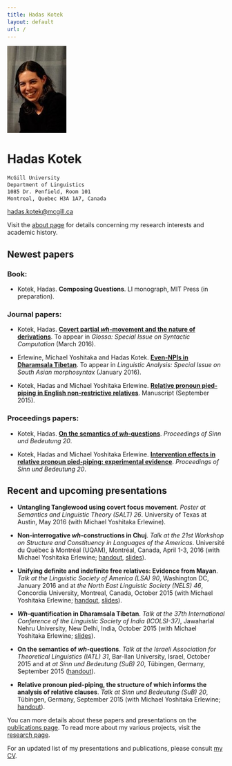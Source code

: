 ```yaml
---
title: Hadas Kotek
layout: default
url: /
---
```


<img src='headshot.jpg' class='headshot'/>

<audio preload id="audio" oncanplay="document.getElementById('playbutton').style.display = 'inline-block';">
	<source src="hadaskotek.ogg" type="audio/ogg"/>
	<source src="hadaskotek.mp3" type="audio/mp3"/>
</audio>

Hadas Kotek <span id="playbutton" onclick="document.getElementById('audio').play()"/>
===========

	McGill University 
	Department of Linguistics 
	1085 Dr. Penfield, Room 101 
	Montreal, Quebec H3A 1A7, Canada
	
[hadas.kotek@mcgill.ca](mailto:hadas.kotek@mcgill.ca)
	
Visit the [about page](/about) for details concerning my research interests and academic history.


Newest papers
-------------

### Book: ###

* Kotek, Hadas. **Composing Questions**. LI monograph, MIT Press (in preparation).


### Journal papers: ###

* Kotek, Hadas. [**Covert partial *wh*-movement and the nature of derivations**](http://ling.auf.net/lingbuzz/002541/current.pdf?_s=TVHKDbQKt4hwC4kt). To appear in *Glossa: Special Issue on Syntactic Computation* (March 2016).

* Erlewine, Michael Yoshitaka and Hadas Kotek. [**Even-NPIs in Dharamsala Tibetan**](erlewine-kotek-tibetan.pdf). To appear in *Linguistic Analysis: Special Issue on South Asian morphosyntax* (January 2016).

* Kotek, Hadas and Michael Yoshitaka Erlewine. [**Relative pronoun pied-piping in English non-restrictive relatives**](http://ling.auf.net/lingbuzz/002700/current.pdf?_s=e1xvXt7sPFmVZQto). Manuscript (September 2015).


### Proceedings papers: ###

* Kotek, Hadas. [**On the semantics of *wh*-questions**](SuB-wh-paper.pdf). *Proceedings of Sinn und Bedeutung 20*.

* Kotek, Hadas and Michael Yoshitaka Erlewine. [**Intervention effects in relative pronoun pied-piping: experimental evidence**](kotek-erlewine-sub20.pdf). *Proceedings of Sinn und Bedeutung 20*.


Recent and upcoming presentations
---------------------------------

* **Untangling Tanglewood using covert focus movement**. *Poster at Semantics and Linguistic Theory (SALT) 26*. University of Texas at Austin, May 2016 (with Michael Yoshitaka Erlewine).

* **Non-interrogative *wh*-constructions in Chuj**. *Talk at the 21st Workshop on Structure and Constituency in Languages of the Americas*. Université du Québec à Montréal (UQAM), Montréal, Canada, April 1-3, 2016 (with Michael Yoshitaka Erlewine; [handout](wscla-handout.pdf), [slides](wscla-slides.pdf)).

* **Unifying definite and indefinite free relatives: Evidence from Mayan**. *Talk at the Linguistic Society of America (LSA) 90*, Washington DC, January 2016 and at *the North East Linguistic Society (NELS) 46*, Concordia University, Montreal, Canada, October 2015 (with Michael Yoshitaka Erlewine; [handout](LSA90-handout.pdf), [slides](LSA90-slides.pdf)). 

* ***Wh*-quantification in Dharamsala Tibetan**. *Talk at the  37th International Conference of the Linguistic Society of India (ICOLSI-37)*,  Jawaharlal Nehru University, New Delhi, India, October 2015 (with Michael Yoshitaka Erlewine; [slides](ICOLSI-slides.pdf)).

* **On the semantics of *wh*-questions**. *Talk at the Israeli Association for Theoretical Linguistics (IATL) 31*, Bar-Ilan University, Israel, October 2015 and at *at Sinn und Bedeutung (SuB) 20*, Tübingen, Germany, September 2015 ([handout](IATL-handout.pdf)).

* **Relative pronoun pied-piping, the structure of which informs the analysis of relative clauses**. *Talk at Sinn und Bedeutung (SuB) 20*, Tübingen, Germany, September 2015 (with Michael Yoshitaka Erlewine; [handout](SuB20-RC-handout.pdf)).


You can more details about these papers and presentations on the [publications page](/publications). To read more about my various projects, visit the [research page](/research).
 
For an updated list of my presentations and publications, please consult [my CV](KotekCV.pdf).
